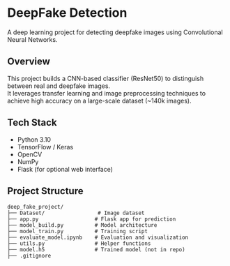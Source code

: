 # DeepFake Detection

A deep learning project for detecting deepfake images using Convolutional Neural Networks.

## Overview

This project builds a CNN-based classifier (ResNet50) to distinguish between real and deepfake images.  
It leverages transfer learning and image preprocessing techniques to achieve high accuracy on a large-scale dataset (~140k images).

## Tech Stack

- Python 3.10
- TensorFlow / Keras
- OpenCV
- NumPy
- Flask (for optional web interface)

## Project Structure

```
deep_fake_project/
├── Dataset/                 # Image dataset
├── app.py                  # Flask app for prediction
├── model_build.py          # Model architecture
├── model_train.py          # Training script
├── evaluate_model.ipynb    # Evaluation and visualization
├── utils.py                # Helper functions
├── model.h5                # Trained model (not in repo)
├── .gitignore
```
